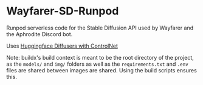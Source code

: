 # Wayfarer-SD-Runpod

Runpod serverless code for the Stable Diffusion API used by Wayfarer and the Aphrodite Discord bot.

Uses [Huggingface Diffusers with ControlNet](https://huggingface.co/blog/controlnet)


Note: buildx's build context is meant to be the root directory of the project, as the `models/` and `img/` folders as well as the `requirements.txt` and `.env` files are shared between images are shared. Using the build scripts ensures this.

